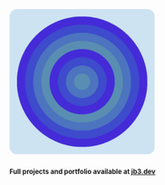 <a href="https://github.com/jb3/fractal"><img width="256px" src="fractal-20251030-123500.png"/></a>

<sub>**Full projects and portfolio available at [jb3.dev](https://jb3.dev/)**</sub>
